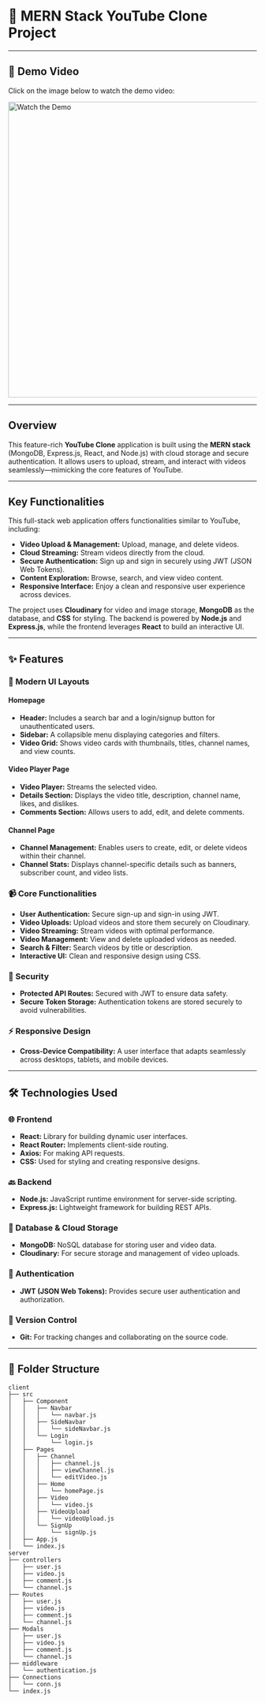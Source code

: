 # 🎥 MERN Stack YouTube Clone Project

---

## 🚀 Demo Video

Click on the image below to watch the demo video:

[<img src="https://res.cloudinary.com/dldpmvy2l/image/upload/v1741693161/ddekewf5vrlfmgtbhvhj.png" alt="Watch the Demo" style="width:600px;">](https://res.cloudinary.com/dldpmvy2l/video/upload/v1741693335/afocuikh6xi07246x1li.mp4)

---

## Overview

This feature-rich **YouTube Clone** application is built using the **MERN stack** (MongoDB, Express.js, React, and Node.js) with cloud storage and secure authentication. It allows users to upload, stream, and interact with videos seamlessly—mimicking the core features of YouTube.

---

## Key Functionalities

This full-stack web application offers functionalities similar to YouTube, including:

- **Video Upload & Management:** Upload, manage, and delete videos.
- **Cloud Streaming:** Stream videos directly from the cloud.
- **Secure Authentication:** Sign up and sign in securely using JWT (JSON Web Tokens).
- **Content Exploration:** Browse, search, and view video content.
- **Responsive Interface:** Enjoy a clean and responsive user experience across devices.

The project uses **Cloudinary** for video and image storage, **MongoDB** as the database, and **CSS** for styling. The backend is powered by **Node.js** and **Express.js**, while the frontend leverages **React** to build an interactive UI.

---

## ✨ Features

### 🎨 Modern UI Layouts

#### Homepage
- **Header:** Includes a search bar and a login/signup button for unauthenticated users.
- **Sidebar:** A collapsible menu displaying categories and filters.
- **Video Grid:** Shows video cards with thumbnails, titles, channel names, and view counts.

#### Video Player Page
- **Video Player:** Streams the selected video.
- **Details Section:** Displays the video title, description, channel name, likes, and dislikes.
- **Comments Section:** Allows users to add, edit, and delete comments.

#### Channel Page
- **Channel Management:** Enables users to create, edit, or delete videos within their channel.
- **Channel Stats:** Displays channel-specific details such as banners, subscriber count, and video lists.

### 📹 Core Functionalities
- **User Authentication:** Secure sign-up and sign-in using JWT.
- **Video Uploads:** Upload videos and store them securely on Cloudinary.
- **Video Streaming:** Stream videos with optimal performance.
- **Video Management:** View and delete uploaded videos as needed.
- **Search & Filter:** Search videos by title or description.
- **Interactive UI:** Clean and responsive design using CSS.

### 🔐 Security
- **Protected API Routes:** Secured with JWT to ensure data safety.
- **Secure Token Storage:** Authentication tokens are stored securely to avoid vulnerabilities.

### ⚡ Responsive Design
- **Cross-Device Compatibility:** A user interface that adapts seamlessly across desktops, tablets, and mobile devices.

---

## 🛠️ Technologies Used

### 🌐 Frontend
- **React:** Library for building dynamic user interfaces.
- **React Router:** Implements client-side routing.
- **Axios:** For making API requests.
- **CSS:** Used for styling and creating responsive designs.

### 🔙 Backend
- **Node.js:** JavaScript runtime environment for server-side scripting.
- **Express.js:** Lightweight framework for building REST APIs.

### 💾 Database & Cloud Storage
- **MongoDB:** NoSQL database for storing user and video data.
- **Cloudinary:** For secure storage and management of video uploads.

### 🔐 Authentication
- **JWT (JSON Web Tokens):** Provides secure user authentication and authorization.

### 🧰 Version Control
- **Git:** For tracking changes and collaborating on the source code.

---

## 📂 Folder Structure

```plaintext
client
├── src
│   ├── Component
│   │   ├── Navbar
│   │   │   └── navbar.js
│   │   ├── SideNavbar
│   │   │   └── sideNavbar.js
│   │   └── Login
│   │       └── login.js
│   ├── Pages
│   │   ├── Channel
│   │   │   ├── channel.js
│   │   │   ├── viewChannel.js
│   │   │   └── editVideo.js
│   │   ├── Home
│   │   │   └── homePage.js
│   │   ├── Video
│   │   │   └── video.js
│   │   ├── VideoUpload
│   │   │   └── videoUpload.js
│   │   └── SignUp
│   │       └── signUp.js
│   ├── App.js
│   └── index.js
server
├── controllers
│   ├── user.js
│   ├── video.js
│   ├── comment.js
│   └── channel.js
├── Routes
│   ├── user.js
│   ├── video.js
│   ├── comment.js
│   └── channel.js
├── Modals
│   ├── user.js
│   ├── video.js
│   ├── comment.js
│   └── channel.js
├── middleware
│   └── authentication.js
├── Connections
│   └── conn.js  
└── index.js
